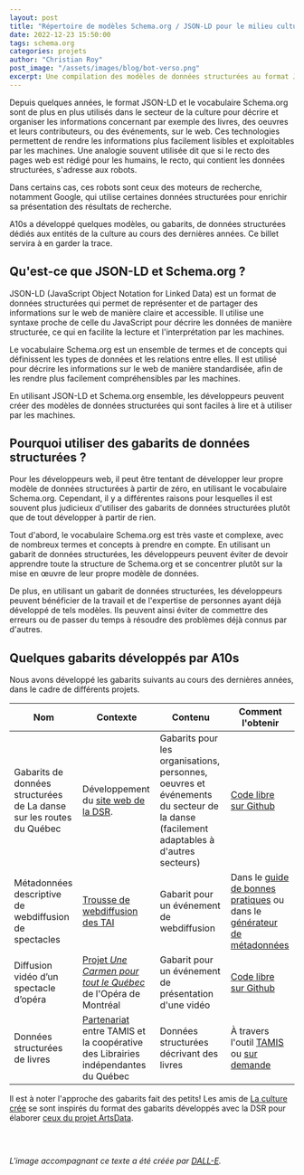 ```yaml
---
layout: post
title: "Répertoire de modèles Schema.org / JSON-LD pour le milieu culturel"
date: 2022-12-23 15:50:00
tags: schema.org
categories: projets
author: "Christian Roy"
post_image: "/assets/images/blog/bot-verso.png"
excerpt: Une compilation des modèles de données structurées au format JSON-LD et utilisant le vocabulaire Schema.org auxquels A10s a contribué.
---
```


Depuis quelques années, le format JSON-LD et le vocabulaire Schema.org sont de plus en plus utilisés dans le secteur de la culture pour décrire et organiser les informations concernant par exemple des livres, des oeuvres et leurs contributeurs, ou des événements, sur le web. Ces technologies permettent de rendre les informations plus facilement lisibles et exploitables par les machines. Une analogie souvent utilisée dit que si le recto des pages web est rédigé pour les humains, le recto, qui contient les données structurées, s'adresse aux robots.

Dans certains cas, ces robots sont ceux des moteurs de recherche, notamment Google, qui utilise certaines données structurées pour enrichir sa présentation des résultats de recherche.

A10s a développé quelques modèles, ou gabarits, de données structurées dédiés aux entités de la culture au cours des dernières années. Ce billet servira à en garder la trace.

## Qu'est-ce que JSON-LD et Schema.org ?

JSON-LD (JavaScript Object Notation for Linked Data) est un format de données structurées qui permet de représenter et de partager des informations sur le web de manière claire et accessible. Il utilise une syntaxe proche de celle du JavaScript pour décrire les données de manière structurée, ce qui en facilite la lecture et l'interprétation par les machines.

Le vocabulaire Schema.org est un ensemble de termes et de concepts qui définissent les types de données et les relations entre elles. Il est utilisé pour décrire les informations sur le web de manière standardisée, afin de les rendre plus facilement compréhensibles par les machines.

En utilisant JSON-LD et Schema.org ensemble, les développeurs peuvent créer des modèles de données structurées qui sont faciles à lire et à utiliser par les machines.

## Pourquoi utiliser des gabarits de données structurées ?

Pour les développeurs web, il peut être tentant de développer leur propre modèle de données structurées à partir de zéro, en utilisant le vocabulaire Schema.org. Cependant, il y a différentes raisons pour lesquelles il est souvent plus judicieux d'utiliser des gabarits de données structurées plutôt que de tout développer à partir de rien.

Tout d'abord, le vocabulaire Schema.org est très vaste et complexe, avec de nombreux termes et concepts à prendre en compte. En utilisant un gabarit de données structurées, les développeurs peuvent éviter de devoir apprendre toute la structure de Schema.org et se concentrer plutôt sur la mise en œuvre de leur propre modèle de données.

De plus, en utilisant un gabarit de données structurées, les développeurs peuvent bénéficier de la travail et de l'expertise de personnes ayant déjà développé de tels modèles. Ils peuvent ainsi éviter de commettre des erreurs ou de passer du temps à résoudre des problèmes déjà connus par d'autres.

## Quelques gabarits développés par A10s

Nous avons développé les gabarits suivants au cours des dernières années, dans le cadre de différents projets.

|Nom|Contexte|Contenu|Comment l'obtenir|
|---|---|---|---|
|Gabarits de données structurées de La danse sur les routes du Québec|Développement du [site web de la DSR](https://ladansesurlesroutes.com/).|Gabarits pour les organisations, personnes, oeuvres et événements du secteur de la danse (facilement adaptables à d'autres secteurs)|[Code libre sur Github](https://github.com/a10s-ca/ladsr-ds)|
|Métadonnées descriptive de webdiffusion de spectacles|[Trousse de webdiffusion des TAI](https://duceppe.com/blogue/trousse-de-webdiffusion-des-theatre-associes-etape-2/)|Gabarit pour un événement de webdiffusion|Dans le [guide de bonnes pratiques](https://docs.google.com/document/d/1Iw4c5ZHvHfj3F3UMPVPESxLAzx_MZACCDPjITa48knA/edit) ou dans le [générateur de métadonnées](https://docs.google.com/spreadsheets/d/1zLOjeGtHF0wGwOPwoKAO0eVlfW6zOH4G1f_a-E8QKF0/edit#gid=0)|
|Diffusion vidéo d’un spectacle d’opéra|[Projet _Une Carmen pour tout le Québec_](https://www.operademontreal.com/nouvelles/carmen-sur-26-grands-ecrans-le-23-fevrier-2020) de l'Opéra de Montréal|Gabarit pour un événement de présentation d'une vidéo|[Code libre sur Github](https://github.com/brixlabs/meta-carmen)|
|Données structurées de livres|[Partenariat](https://tamis.ca/2022/11/23/partenariat-avec-la-cooperative-des-librairies-independantes-du-quebec-leslibraires-ca-et-etat-des-lieux-en-referencement-web-du-livre/) entre TAMIS et la coopérative des Librairies indépendantes du Québec|Données structurées décrivant des livres|À travers l'outil [TAMIS](https://tamis.ca/) ou [sur demande](/contact)|

Il est à noter l'approche des gabarits fait des petits! Les amis de [La culture crée](http://corpo.culturecreates.com/fr/index.html) se sont inspirés du format des gabarits développés avec la DSR pour élaborer [ceux du projet ArtsData](https://culturecreates.github.io/artsdata-data-model/gabarits-jsonld/README.html).

### &nbsp;

_L'image accompagnant ce texte a été créée par [DALL-E](https://openai.com/dall-e-2/)._
